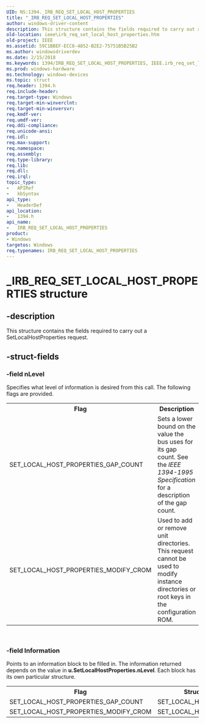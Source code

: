 ```yaml
---
UID: NS:1394._IRB_REQ_SET_LOCAL_HOST_PROPERTIES
title: "_IRB_REQ_SET_LOCAL_HOST_PROPERTIES"
author: windows-driver-content
description: This structure contains the fields required to carry out a SetLocalHostProperties request.
old-location: ieee\irb_req_set_local_host_properties.htm
old-project: IEEE
ms.assetid: 59C1BBEF-ECC8-4852-B2E2-75751B5B25B2
ms.author: windowsdriverdev
ms.date: 2/15/2018
ms.keywords: 1394/IRB_REQ_SET_LOCAL_HOST_PROPERTIES, IEEE.irb_req_set_local_host_properties, IRB_REQ_SET_LOCAL_HOST_PROPERTIES, IRB_REQ_SET_LOCAL_HOST_PROPERTIES structure [Buses], _IRB_REQ_SET_LOCAL_HOST_PROPERTIES
ms.prod: windows-hardware
ms.technology: windows-devices
ms.topic: struct
req.header: 1394.h
req.include-header: 
req.target-type: Windows
req.target-min-winverclnt: 
req.target-min-winversvr: 
req.kmdf-ver: 
req.umdf-ver: 
req.ddi-compliance: 
req.unicode-ansi: 
req.idl: 
req.max-support: 
req.namespace: 
req.assembly: 
req.type-library: 
req.lib: 
req.dll: 
req.irql: 
topic_type:
-	APIRef
-	kbSyntax
api_type:
-	HeaderDef
api_location:
-	1394.h
api_name:
-	IRB_REQ_SET_LOCAL_HOST_PROPERTIES
product:
- Windows
targetos: Windows
req.typenames: IRB_REQ_SET_LOCAL_HOST_PROPERTIES
---
```


# _IRB_REQ_SET_LOCAL_HOST_PROPERTIES structure


## -description


This structure contains the fields required to carry out a SetLocalHostProperties request.


## -struct-fields




### -field nLevel

Specifies what level of information is desired from this call. The following flags are provided.  

<table>
<tr>
<th>Flag</th>
<th>Description</th>
</tr>
<tr>
<td>
SET_LOCAL_HOST_PROPERTIES_GAP_COUNT 

</td>
<td>
Sets a lower bound on the value the bus uses for its gap count. See the <i>IEEE 1394-1995 Specification</i> for a description of the gap count. 

</td>
</tr>
<tr>
<td>
SET_LOCAL_HOST_PROPERTIES_MODIFY_CROM

</td>
<td>
Used to add or remove unit directories. This request cannot be used to modify instance directories or root keys in the configuration ROM. 

</td>
</tr>
</table>
 


### -field Information

Points to an information block to be filled in. The information returned depends on the value in <b>u.SetLocalHostProperties.nLevel</b>. Each block has its own particular structure.

<table>
<tr>
<th>Flag</th>
<th>Structure</th>
</tr>
<tr>
<td>
SET_LOCAL_HOST_PROPERTIES_GAP_COUNT 

</td>
<td>
SET_LOCAL_HOST_PROPS2

</td>
</tr>
<tr>
<td>
SET_LOCAL_HOST_PROPERTIES_MODIFY_CROM

</td>
<td>
SET_LOCAL_HOST_PROPS3

</td>
</tr>
</table>
 

